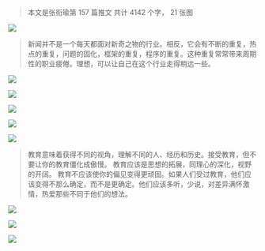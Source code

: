 > 本文是张衔瑜第 157 篇推文 共计 4142 个字， 21 张图

![](./images/img_001.jpeg)

> 新闻并不是一个每天都面对新奇之物的行业。相反，它会有不断的重复，热点的重复，问题的固化，框架的重复，程序的重复。这种重复常常带来周期性的职业疲倦。理想，可以让自己在这个行业走得稍远一些。

![](./images/img_002.jpeg)

![](./images/img_003.jpeg)

![](./images/img_004.jpeg)

![](./images/img_005.jpeg)

![](./images/img_006.jpeg)

> 教育意味着获得不同的视角，理解不同的人、经历和历史。接受教育，但不要让你的教育僵化成傲慢。 教育应该是思想的拓展，同理心的深化，视野的开阔。 教育不应该使你的偏见变得更顽固。如果人们受过教育，他们应该变得不那么确定，而不是更确定。他们应该多听，少说，对差异满怀激情，热爱那些不同于他们的想法。

![](./images/img_007.jpeg)

![](./images/img_008.jpeg)

![](./images/img_009.jpeg)
